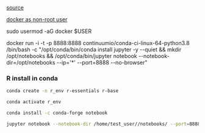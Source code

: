 [source](https://hub.docker.com/u/continuumio)

[docker as non-root user](https://docs.docker.com/engine/install/linux-postinstall/)

sudo usermod -aG docker $USER

docker run -i -t -p 8888:8888 continuumio/conda-ci-linux-64-python3.8 /bin/bash -c "/opt/conda/bin/conda install jupyter -y --quiet && mkdir /opt/notebooks && /opt/conda/bin/jupyter notebook --notebook-dir=/opt/notebooks --ip='*' --port=8888 --no-browser"

### R install in conda
```bash
conda create -n r_env r-essentials r-base

conda activate r_env

conda install -c conda-forge notebook

jupyter notebook --notebook-dir /home/test_user//notebooks/ --port=8888 --no-browser --ip='*'
```
